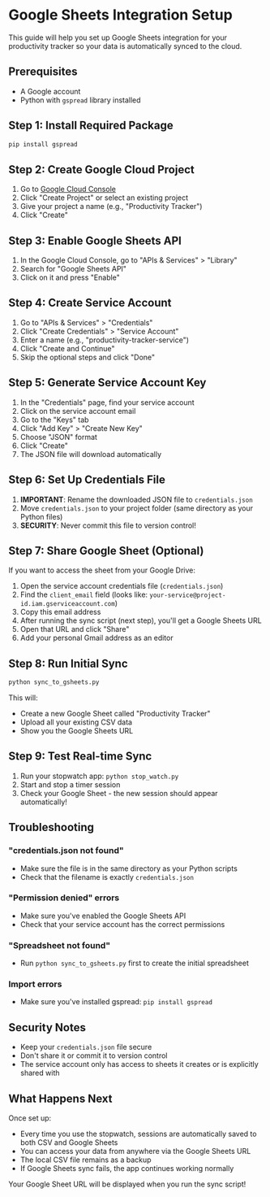 # Google Sheets Integration Setup

This guide will help you set up Google Sheets integration for your productivity tracker so your data is automatically synced to the cloud.

## Prerequisites

- A Google account
- Python with `gspread` library installed

## Step 1: Install Required Package

```bash
pip install gspread
```

## Step 2: Create Google Cloud Project

1. Go to [Google Cloud Console](https://console.cloud.google.com/)
2. Click "Create Project" or select an existing project
3. Give your project a name (e.g., "Productivity Tracker")
4. Click "Create"

## Step 3: Enable Google Sheets API

1. In the Google Cloud Console, go to "APIs & Services" > "Library"
2. Search for "Google Sheets API"
3. Click on it and press "Enable"

## Step 4: Create Service Account

1. Go to "APIs & Services" > "Credentials"
2. Click "Create Credentials" > "Service Account"
3. Enter a name (e.g., "productivity-tracker-service")
4. Click "Create and Continue"
5. Skip the optional steps and click "Done"

## Step 5: Generate Service Account Key

1. In the "Credentials" page, find your service account
2. Click on the service account email
3. Go to the "Keys" tab
4. Click "Add Key" > "Create New Key"
5. Choose "JSON" format
6. Click "Create"
7. The JSON file will download automatically

## Step 6: Set Up Credentials File

1. **IMPORTANT**: Rename the downloaded JSON file to `credentials.json`
2. Move `credentials.json` to your project folder (same directory as your Python files)
3. **SECURITY**: Never commit this file to version control!

## Step 7: Share Google Sheet (Optional)

If you want to access the sheet from your Google Drive:

1. Open the service account credentials file (`credentials.json`)
2. Find the `client_email` field (looks like: `your-service@project-id.iam.gserviceaccount.com`)
3. Copy this email address
4. After running the sync script (next step), you'll get a Google Sheets URL
5. Open that URL and click "Share"
6. Add your personal Gmail address as an editor

## Step 8: Run Initial Sync

```bash
python sync_to_gsheets.py
```

This will:
- Create a new Google Sheet called "Productivity Tracker"
- Upload all your existing CSV data
- Show you the Google Sheets URL

## Step 9: Test Real-time Sync

1. Run your stopwatch app: `python stop_watch.py`
2. Start and stop a timer session
3. Check your Google Sheet - the new session should appear automatically!

## Troubleshooting

### "credentials.json not found"
- Make sure the file is in the same directory as your Python scripts
- Check that the filename is exactly `credentials.json`

### "Permission denied" errors
- Make sure you've enabled the Google Sheets API
- Check that your service account has the correct permissions

### "Spreadsheet not found"
- Run `python sync_to_gsheets.py` first to create the initial spreadsheet

### Import errors
- Make sure you've installed gspread: `pip install gspread`

## Security Notes

- Keep your `credentials.json` file secure
- Don't share it or commit it to version control
- The service account only has access to sheets it creates or is explicitly shared with

## What Happens Next

Once set up:
- Every time you use the stopwatch, sessions are automatically saved to both CSV and Google Sheets
- You can access your data from anywhere via the Google Sheets URL
- The local CSV file remains as a backup
- If Google Sheets sync fails, the app continues working normally

Your Google Sheet URL will be displayed when you run the sync script! 